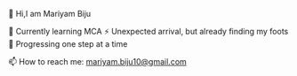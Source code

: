 👋 Hi,I am Mariyam Biju

🌱 Currently learning MCA
⚡️ Unexpected arrival, but already finding my foots
🚀 Progressing one step at a time


📫 How to reach me: mariyam.biju10@gmail.com

